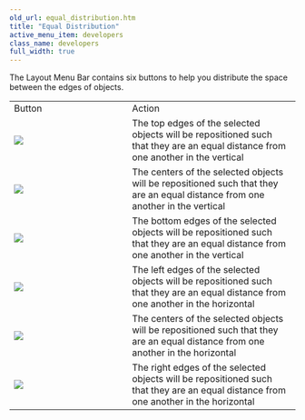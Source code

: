 ```yaml
---
old_url: equal_distribution.htm
title: "Equal Distribution"
active_menu_item: developers
class_name: developers
full_width: true
---
```



The Layout Menu Bar contains six buttons to help you distribute the space between the edges of objects.

<table>
<tr>
<td width="160">
Button

</td>
<td width="16">
</td>
<td>
Action

</td>
</tr>
<tr>
<td width="160">
  <img src="/img/docs/distribution_vertical.png"></img>

</td>
<td width="16">
</td>
<td>
The top edges of the selected objects will be repositioned such that they are an equal distance from one another in the vertical

</td>
</tr>
<tr>
<td width="160">
  <img src="/img/docs/distribution_vertical2.png"></img>

</td>
<td width="16">
</td>
<td>
The centers of the selected objects will be repositioned such that they are an equal distance from one another in the vertical

</td>
</tr>
<tr>
<td width="160">
  <img src="/img/docs/distribution_vertical3.png"></img>

</td>
<td width="16">
</td>
<td>
The bottom edges of the selected objects will be repositioned such that they are an equal distance from one another in the vertical

</td>
</tr>
<tr>
<td width="160">
  <img src="/img/docs/distribution_horizontal.png"></img>

</td>
<td width="16">
</td>
<td>
The left edges of the selected objects will be repositioned such that they are an equal distance from one another in the horizontal

</td>
</tr>
<tr>
<td width="160">
  <img src="/img/docs/distribution_horizontal2.png"></img>

</td>
<td width="16">
</td>
<td>
The centers of the selected objects will be repositioned such that they are an equal distance from one another in the horizontal

</td>
</tr>
<tr>
<td width="160">
  <img src="/img/docs/distribution_horizontal3.png"></img>

</td>
<td width="16">
</td>
<td>
The right edges of the selected objects will be repositioned such that they are an equal distance from one another in the horizontal

</td>
</tr>
</table>

